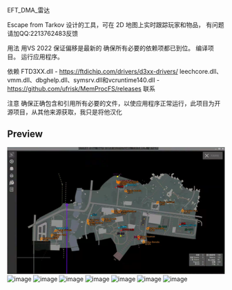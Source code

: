 
EFT_DMA_雷达

Escape from Tarkov 设计的工具，可在 2D 地图上实时跟踪玩家和物品，
有问题请加QQ:2213762483反馈

用法
用VS 2022
保证偏移是最新的
确保所有必要的依赖项都已到位。
编译项目。
运行应用程序。

依赖
FTD3XX.dll - https://ftdichip.com/drivers/d3xx-drivers/
leechcore.dll、vmm.dll、dbghelp.dll、symsrv.dll和vcruntime140.dll - https://github.com/ufrisk/MemProcFS/releases
联系

注意
确保正确包含和引用所有必要的文件，以使应用程序正常运行，此项目为开源项目，从其他来源获取，我只是将他汉化


## Preview
![image](https://github.com/Snip1-99/EFT_DMA_Radar/blob/663e7ae910035f99bb2f3e46dd6dec351f1db36f/git%E5%9B%BE%E7%89%87/1.png)
![image](https://github.com/xx0m/EFT-DMA-Radar-v2/assets/63579245/857c1280-3092-4318-9fa0-7cd1df6a0642)
![image](https://github.com/xx0m/EFT-DMA-Radar-v2/assets/63579245/c3ccacdc-3400-4f17-b8a6-d726e68df44e)
![image](https://github.com/xx0m/EFT-DMA-Radar-v2/assets/63579245/9c7c5388-9e9b-4895-bd3a-2c8e137d17e6)
![image](https://github.com/xx0m/EFT-DMA-Radar-v2/assets/63579245/538a9042-78f3-4b49-82b6-070cf3d10b6c)
![image](https://github.com/xx0m/EFT-DMA-Radar-v2/assets/63579245/1f6f0641-de09-43d3-827b-10c3dc22620b)
![image](https://github.com/xx0m/EFT-DMA-Radar-v2/assets/63579245/5cc6f7cd-e6f7-4ec4-a64e-5564e3b0a046)
![image](https://github.com/xx0m/EFT-DMA-Radar-v2/assets/63579245/edc091fd-7eca-41be-ab70-9aa2916439be)
